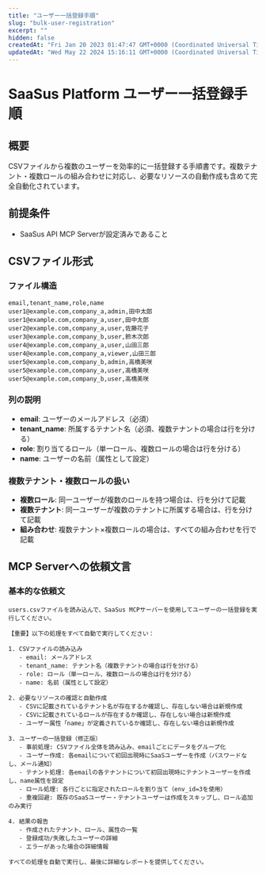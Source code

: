 ```yaml
---
title: "ユーザー一括登録手順"
slug: "bulk-user-registration"
excerpt: ""
hidden: false
createdAt: "Fri Jan 20 2023 01:47:47 GMT+0000 (Coordinated Universal Time)"
updatedAt: "Wed May 22 2024 15:16:11 GMT+0000 (Coordinated Universal Time)"
---
```


# SaaSus Platform ユーザー一括登録手順

## 概要
CSVファイルから複数のユーザーを効率的に一括登録する手順書です。複数テナント・複数ロールの組み合わせに対応し、必要なリソースの自動作成も含めて完全自動化されています。

## 前提条件
- SaaSus API MCP Serverが設定済みであること

## CSVファイル形式

### ファイル構造
```csv
email,tenant_name,role,name
user1@example.com,company_a,admin,田中太郎
user1@example.com,company_a,user,田中太郎
user2@example.com,company_a,user,佐藤花子
user3@example.com,company_b,user,鈴木次郎
user4@example.com,company_a,user,山田三郎
user4@example.com,company_a,viewer,山田三郎
user5@example.com,company_b,admin,高橋美咲
user5@example.com,company_a,user,高橋美咲
user5@example.com,company_b,user,高橋美咲
```

### 列の説明
- **email**: ユーザーのメールアドレス（必須）
- **tenant_name**: 所属するテナント名（必須、複数テナントの場合は行を分ける）
- **role**: 割り当てるロール（単一ロール、複数ロールの場合は行を分ける）
- **name**: ユーザーの名前（属性として設定）

### 複数テナント・複数ロールの扱い
- **複数ロール**: 同一ユーザーが複数のロールを持つ場合は、行を分けて記載
- **複数テナント**: 同一ユーザーが複数のテナントに所属する場合は、行を分けて記載
- **組み合わせ**: 複数テナント×複数ロールの場合は、すべての組み合わせを行で記載

## MCP Serverへの依頼文言

### 基本的な依頼文
```
users.csvファイルを読み込んで、SaaSus MCPサーバーを使用してユーザーの一括登録を実行してください。

【重要】以下の処理をすべて自動で実行してください：

1. CSVファイルの読み込み
   - email: メールアドレス
   - tenant_name: テナント名（複数テナントの場合は行を分ける）
   - role: ロール（単一ロール、複数ロールの場合は行を分ける）
   - name: 名前（属性として設定）

2. 必要なリソースの確認と自動作成
   - CSVに記載されているテナント名が存在するか確認し、存在しない場合は新規作成
   - CSVに記載されているロールが存在するか確認し、存在しない場合は新規作成
   - ユーザー属性「name」が定義されているか確認し、存在しない場合は新規作成

3. ユーザーの一括登録（修正版）
   - 事前処理: CSVファイル全体を読み込み、emailごとにデータをグループ化
   - ユーザー作成: 各emailについて初回出現時にSaaSユーザーを作成（パスワードなし、メール通知）
   - テナント処理: 各emailの各テナントについて初回出現時にテナントユーザーを作成し、name属性を設定
   - ロール処理: 各行ごとに指定されたロールを割り当て（env_id=3を使用）
   - 重複回避: 既存のSaaSユーザー・テナントユーザーは作成をスキップし、ロール追加のみ実行

4. 結果の報告
   - 作成されたテナント、ロール、属性の一覧
   - 登録成功/失敗したユーザーの詳細
   - エラーがあった場合の詳細情報

すべての処理を自動で実行し、最後に詳細なレポートを提供してください。
```
